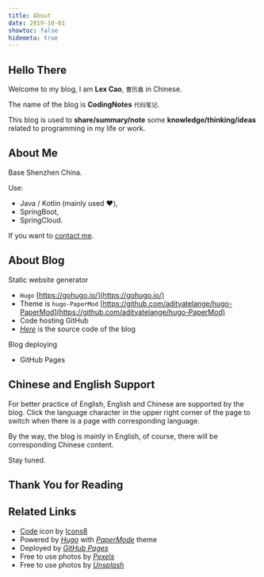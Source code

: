 ```yaml
---
title: About
date: 2019-10-01
showtoc: false
hidemeta: true
---
```


## Hello There

Welcome to my blog, I am **Lex Cao**, `曹历鑫` in Chinese.

The name of the blog is **CodingNotes** `代码笔记`.

This blog is used to **share/summary/note** some **knowledge/thinking/ideas** related to programming in my life or work.

## About Me

Base Shenzhen China.

Use:
* Java / Kotlin (mainly used ❤️),
* SpringBoot,
* SpringCloud.

If you want to [contact me](mailto:lexcao@foxmail.com).

## About Blog

Static website generator
* `Hugo` [https://gohugo.io/](https://gohugo.io/)
* Theme is `hugo-PaperMod` [https://github.com/adityatelange/hugo-PaperMod](https://github.com/adityatelange/hugo-PaperMod)
* Code hosting GitHub
* [*Here*](https://github.com/lexcao/lexcao.github.io) is the source code of the blog

Blog deploying
* GitHub Pages

## Chinese and English Support

For better practice of English, English and Chinese are supported by the blog. Click the language character in the upper right corner of the page to switch when there is a page with corresponding language.

By the way, the blog is mainly in English, of course, there will be corresponding Chinese content.

Stay tuned.

## Thank You for Reading

## Related Links

* <a target="_blank" href="https://icons8.com/icons/set/code">Code</a> icon by <a target="_blank" href="https://icons8.com">Icons8</a>
* Powered by [*Hugo*](https://gohugo.io/) with [*PaperMode*](https://github.com/adityatelange/hugo-PaperMod) theme
* Deployed by [*GitHub Pages*](https://pages.github.com)
* Free to use photos by [*Pexels*](https://www.pexels.com/)
* Free to use photos by [*Unsplash*](https://unsplash.com)

